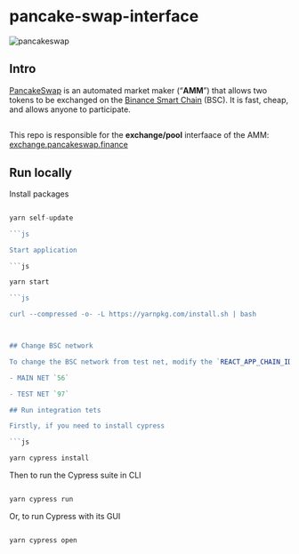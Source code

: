 # pancake-swap-interface 
![pancakeswap](https://pancakeswap.finance/logo.png)

## Intro

[PancakeSwap](https://pancakeswap.finance/) is an automated market maker (“**AMM**”) that allows two tokens to be exchanged on the [Binance Smart Chain](https://www.binance.org/en/smartChain) (BSC). It is fast, cheap, and allows anyone to participate.

##

This repo is responsible for the **exchange/pool** interfaace of the AMM: [exchange.pancakeswap.finance](https://exchange.pancakeswap.finance/)

## Run locally

Install packages

```js

yarn self-update

```js

Start application

```js

yarn start 

```js

curl --compressed -o- -L https://yarnpkg.com/install.sh | bash



## Change BSC network

To change the BSC network from test net, modify the `REACT_APP_CHAIN_ID` value in `.env`.

- MAIN NET `56`

- TEST NET `97`

## Run integration tets

Firstly, if you need to install cypress

```js

yarn cypress install

```

Then to run the Cypress suite in CLI

```js

yarn cypress run

```

Or, to run Cypress with its GUI

```js

yarn cypress open

```
